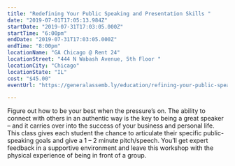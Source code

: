 ```yaml
---
title: "Redefining Your Public Speaking and Presentation Skills "
date: "2019-07-01T17:05:13.984Z"
startDate: "2019-07-31T17:03:05.000Z"
startTime: "6:00pm"
endDate: "2019-07-31T17:03:05.000Z"
endTime: "8:00pm"
locationName: "GA Chicago @ Rent 24"
locationStreet: "444 N Wabash Avenue, 5th Floor "
locationCity: "Chicago"
locationState: "IL"
cost: "$45.00"
eventUrl: "https://generalassemb.ly/education/refining-your-public-speaking-and-presentation-skills/chicago/78492"

---
```


Figure out how to be your best when the pressure’s on. The ability to connect with others in an authentic way is the key to being a great speaker – and it carries over into the success of your business and personal life. This class gives each student the chance to articulate their specific public-speaking goals and give a 1 – 2 minute pitch/speech. You’ll get expert feedback in a supportive environment and leave this workshop with the physical experience of being in front of a group.



